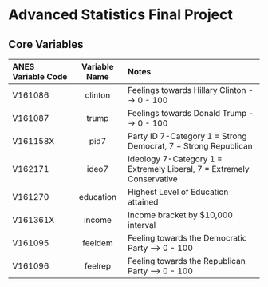# Advanced Statistics Final Project

## Core Variables

|ANES Variable Code| Variable Name| Notes|
|:-----------|:--------------:|:----------|
|V161086|clinton|Feelings towards Hillary Clinton --> 0 - 100 |
|V161087|trump|Feelings towards Donald Trump --> 0 - 100 |
|V161158X|pid7| Party ID 7-Category 1 = Strong Democrat, 7 = Strong Republican|
|V162171|ideo7| Ideology 7-Category 1 = Extremely Liberal, 7 = Extremely Conservative|
|V161270| education| Highest Level of Education attained|
|V161361X| income |Income bracket by $10,000 interval|
|V161095| feeldem| Feeling towards the Democratic Party --> 0 - 100|
|V161096| feelrep| Feeling towards the Republican Party --> 0 - 100|

